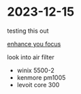 # 2023-12-15

testing this out

[enhance you focus](https://www.studyinternational.com/news/music-to-study-and-concentrate/)

look into air filter
* winix 5500-2
* kenmore pm1005
* levoit core 300
